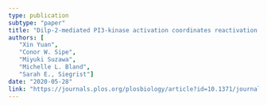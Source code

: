 ```yaml
---
type: publication
subtype: "paper"
title: "Dilp-2-mediated PI3-kinase activation coordinates reactivation of quiescent neuroblasts with growth of their glial stem cell niche"
authors: [
   "Xin Yuan",
   "Conor W. Sipe",
   "Miyuki Suzawa",
   "Michelle L. Bland",
   "Sarah E., Siegrist"]
date: "2020-05-28"
link: "https://journals.plos.org/plosbiology/article?id=10.1371/journal.pbio.3000721"
---
```

